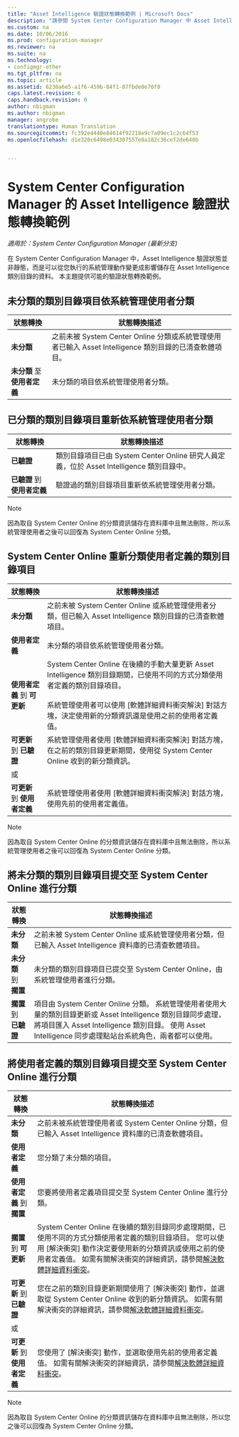 ```yaml
---
title: "Asset Intelligence 驗證狀態轉換範例 | Microsoft Docs"
description: "請參閱 System Center Configuration Manager 中 Asset Intelligence 驗證狀態轉換範例。"
ms.custom: na
ms.date: 10/06/2016
ms.prod: configuration-manager
ms.reviewer: na
ms.suite: na
ms.technology:
- configmgr-other
ms.tgt_pltfrm: na
ms.topic: article
ms.assetid: 6230a6e5-a1f6-459b-84f1-07fbde0e70f0
caps.latest.revision: 6
caps.handback.revision: 0
author: nbigman
ms.author: nbigman
manager: angrobe
translationtype: Human Translation
ms.sourcegitcommit: fc392e4440e84614f92218e9c7a09ec1c2c64f53
ms.openlocfilehash: d1e320c6498e034307557e8a182c36cef2de640b


---
```

# <a name="example-validation-state-transitions-for-asset-intelligence-in-system-center-configuration-manager"></a>System Center Configuration Manager 的 Asset Intelligence 驗證狀態轉換範例

*適用於：System Center Configuration Manager (最新分支)*

在 System Center Configuration Manager 中，Asset Intelligence 驗證狀態並非靜態，而是可以從您執行的系統管理動作變更成影響儲存在 Asset Intelligence 類別目錄的資料。 本主題提供可能的驗證狀態轉換範例。

##  <a name="a-namebkmkuncategorizediscategorizeda-uncategorized-catalog-item-is-categorized-by-the-administrative-user"></a><a name="BKMK_UncategorizedIsCategorized"></a> 未分類的類別目錄項目依系統管理使用者分類  

|**狀態轉換**|**狀態轉換描述**|  
|--------------------------|--------------------------------------|  
|**未分類**|之前未被 System Center Online 分類或系統管理使用者已輸入 Asset Intelligence 類別目錄的已清查軟體項目。|  
|**未分類** 至 **使用者定義**|未分類的項目依系統管理使用者分類。|  

##  <a name="a-namebkmkcategorizedisrecategorizeda-categorized-catalog-item-is-recategorized-by-the-administrative-user"></a><a name="BKMK_CategorizedIsReCategorized"></a> 已分類的類別目錄項目重新依系統管理使用者分類  

|**狀態轉換**|**狀態轉換描述**|  
|--------------------------|--------------------------------------|  
|**已驗證**|類別目錄項目已由 System Center Online 研究人員定義，位於 Asset Intelligence 類別目錄中。|  
|**已驗證** 到 **使用者定義**|驗證過的類別目錄項目重新依系統管理使用者分類。|  

> [!NOTE]  
>  因為取自 System Center Online 的分類資訊儲存在資料庫中且無法刪除，所以系統管理使用者之後可以回復為 System Center Online 分類。  

##  <a name="a-namebkmkuserdefinedisrecategorizeda-user-defined-catalog-item-is-recategorized-by-system-center-online"></a><a name="BKMK_UserDefinedIsRecategorized"></a> System Center Online 重新分類使用者定義的類別目錄項目  

|**狀態轉換**|**狀態轉換描述**|  
|--------------------------|--------------------------------------|  
|**未分類**|之前未被 System Center Online 或系統管理使用者分類，但已輸入 Asset Intelligence 類別目錄的已清查軟體項目。|  
|**使用者定義**|未分類的項目依系統管理使用者分類。|  
|**使用者定義** 到 **可更新**|System Center Online 在後續的手動大量更新 Asset Intelligence 類別目錄期間，已使用不同的方式分類使用者定義的類別目錄項目。<br /><br /> 系統管理使用者可以使用 [軟體詳細資料衝突解決]  對話方塊，決定使用新的分類資訊還是使用之前的使用者定義值。|  
|**可更新** 到 **已驗證**|系統管理使用者使用 [軟體詳細資料衝突解決]  對話方塊，在之前的類別目錄更新期間，使用從 System Center Online 收到的新分類資訊。|  
|或||  
|**可更新** 到 **使用者定義**|系統管理使用者使用 [軟體詳細資料衝突解決]  對話方塊，使用先前的使用者定義值。|  

> [!NOTE]  
>  因為取自 System Center Online 的分類資訊儲存在資料庫中且無法刪除，所以系統管理使用者之後可以回復為 System Center Online 分類。  

##  <a name="a-namebkmkuncategorizedissubmitteda-uncategorized-catalog-item-is-submitted-to-system-center-online-for-categorization"></a><a name="BKMK_UncategorizedIsSubmitted"></a> 將未分類的類別目錄項目提交至 System Center Online 進行分類  

|**狀態轉換**|**狀態轉換描述**|  
|--------------------------|--------------------------------------|  
|**未分類**|之前未被 System Center Online 或系統管理使用者分類，但已輸入 Asset Intelligence 資料庫的已清查軟體項目。|  
|**未分類** 到 **擱置**|未分類的類別目錄項目已提交至 System Center Online，由系統管理使用者進行分類。|  
|**擱置** 到 **已驗證**|項目由 System Center Online 分類。 系統管理使用者使用大量的類別目錄更新或 Asset Intelligence 類別目錄同步處理，將項目匯入 Asset Intelligence 類別目錄。 使用 Asset Intelligence 同步處理點站台系統角色，兩者都可以使用。|  

##  <a name="a-namebkmkuserdefinedissubmitteda-user-defined-catalog-item-is-submitted-to-system-center-online-for-categorization"></a><a name="BKMK_UserDefinedIsSubmitted"></a> 將使用者定義的類別目錄項目提交至 System Center Online 進行分類  

|**狀態轉換**|**狀態轉換描述**|  
|--------------------------|--------------------------------------|  
|**未分類**|之前未被系統管理使用者或 System Center Online 分類，但已輸入 Asset Intelligence 資料庫的已清查軟體項目。|  
|**使用者定義**|您分類了未分類的項目。|  
|**使用者定義** 到 **擱置**|您要將使用者定義項目提交至 System Center Online 進行分類。|  
|**擱置** 到 **可更新**|System Center Online 在後續的類別目錄同步處理期間，已使用不同的方式分類使用者定義的類別目錄項目。 您可以使用 [解決衝突]  動作決定要使用新的分類資訊或使用之前的使用者定義值。 如需有關解決衝突的詳細資訊，請參閱[解決軟體詳細資料衝突](../../../../core/clients/manage/asset-intelligence/operations-for-asset-intelligence.md#BKMK_ResolveSoftwareDetails)。|  
|**可更新** 到 **已驗證**|您在之前的類別目錄更新期間使用了 [解決衝突]  動作，並選取從 System Center Online 收到的新分類資訊。 如需有關解決衝突的詳細資訊，請參閱[解決軟體詳細資料衝突](../../../../core/clients/manage/asset-intelligence/operations-for-asset-intelligence.md#BKMK_ResolveSoftwareDetails)。|  
|或||  
|**可更新** 到 **使用者定義**|您使用了 [解決衝突]  動作，並選取使用先前的使用者定義值。 如需有關解決衝突的詳細資訊，請參閱[解決軟體詳細資料衝突](../../../../core/clients/manage/asset-intelligence/operations-for-asset-intelligence.md#BKMK_ResolveSoftwareDetails)。|  

> [!NOTE]  
>  因為取自 System Center Online 的分類資訊儲存在資料庫中且無法刪除，所以您之後可以回復為 System Center Online 分類。  



<!--HONumber=Dec16_HO3-->


